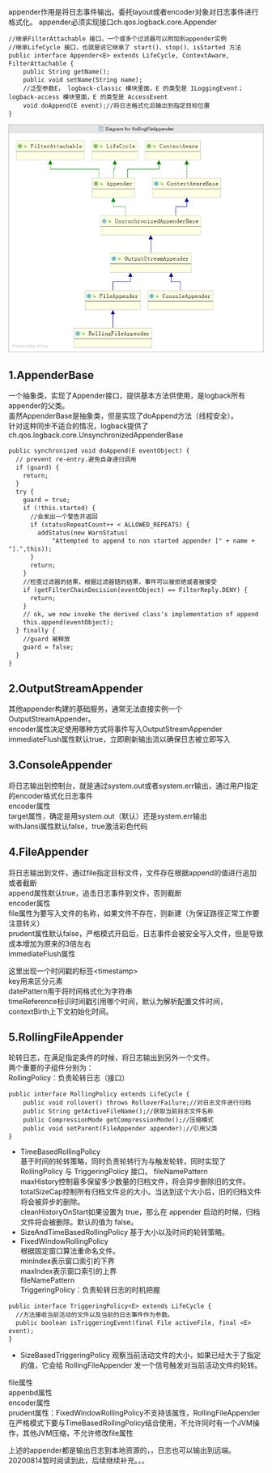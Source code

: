 appender作用是将日志事件输出。委托layout或者encoder对象对日志事件进行格式化。
appender必须实现接口ch.qos.logback.core.Appender
```
//继承FilterAttachable 接口，一个或多个过滤器可以附加到appender实例
//继承LifeCycle 接口，也就是说它继承了 start()、stop()、isStarted 方法
public interface Appender<E> extends LifeCycle, ContextAware, FilterAttachable {
    public String getName();
    public void setName(String name);
    //泛型参数E， logback-classic 模块里面，E 的类型是 ILoggingEvent；logback-access 模块里面，E 的类型是 AccessEvent
    void doAppend(E event);//将日志格式化后输出到指定目标位置
}
```  
![appender继承关系链](../../../image\logger\appender继承关系链.png)

1.AppenderBase
-  
一个抽象类，实现了Appender接口，提供基本方法供使用，是logback所有appender的父类。  
虽然AppenderBase是抽象类，但是实现了doAppend方法（线程安全）。  
针对这种同步不适合的情况，logback提供了ch.qos.logback.core.UnsynchronizedAppenderBase
```
public synchronized void doAppend(E eventObject) {
  // prevent re-entry.避免自身递归调用
  if (guard) {
    return;
  }
  try {
    guard = true;
    if (!this.started) {
      //会发出一个警告并返回
      if (statusRepeatCount++ < ALLOWED_REPEATS) {
        addStatus(new WarnStatus(
            "Attempted to append to non started appender [" + name + "].",this));
      }
      return;
    }
    //检查过滤器的结果，根据过滤器链的结果，事件可以被拒绝或者被接受
    if (getFilterChainDecision(eventObject) == FilterReply.DENY) {
      return;
    }
    // ok, we now invoke the derived class's implementation of append
    this.append(eventObject);
  } finally {
    //guard 被释放
    guard = false;
  }
}
```  
2.OutputStreamAppender  
-  
其他appender构建的基础服务，通常无法直接实例一个OutputStreamAppender。  
encoder属性决定使用哪种方式将事件写入OutputStreamAppender  
immediateFlush属性默认true，立即刷新输出流以确保日志被立即写入  

3.ConsoleAppender  
-  
将日志输出到控制台，就是通过system.out或者system.err输出，通过用户指定的encoder格式化日志事件  
encoder属性  
target属性，确定是用system.out（默认）还是system.err输出  
withJansi属性默认false，true激活彩色代码  

4.FileAppender  
-  
将日志输出到文件，通过file指定目标文件，文件存在根据append的值进行追加或者截断  
append属性默认true，追击日志事件到文件，否则截断  
encoder属性  
file属性为要写入文件的名称，如果文件不存在，则新建（为保证路径正常工作要注意转义）  
prudent属性默认false，严格模式开启后，日志事件会被安全写入文件，但是导致成本增加为原来的3倍左右  
immediateFlush属性  

这里出现一个时间戳的标签\<timestamp>  
key用来区分元素  
datePattern用于将时间格式化为字符串  
timeReference标识时间戳引用哪个时间，默认为解析配置文件时间，contextBirth上下文初始化时间。  

5.RollingFileAppender  
-  
轮转日志，在满足指定条件的时候，将日志输出到另外一个文件。  
两个重要的子组件分别为：  
RollingPolicy：负责轮转日志（接口）  
```
public interface RollingPolicy extends LifeCycle {
    public void rollover() throws RolloverFailure;//对日志文件进行归档
    public String getActiveFileName();//获取当前日志文件名称
    public CompressionMode getCompressionMode();//压缩模式
    public void setParent(FileAppender appender);//引用父类
}
```  
* TimeBasedRollingPolicy  
    基于时间的轮转策略，同时负责轮转行为与触发轮转，同时实现了 RollingPolicy 与 TriggeringPolicy 接口。
    fileNamePattern  
    maxHistory控制最多保留多少数量的归档文件，将会异步删除旧的文件。  
    totalSizeCap控制所有归档文件总的大小。当达到这个大小后，旧的归档文件将会被异步的删除。   
    cleanHistoryOnStart如果设置为 true，那么在 appender 启动的时候，归档文件将会被删除。默认的值为 false。  
* SizeAndTimeBasedRollingPolicy
    基于大小以及时间的轮转策略。  
* FixedWindowRollingPolicy  
    根据固定窗口算法重命名文件。  
    minIndex表示窗口索引的下界  
    maxIndex表示窗口索引的上界  
    fileNamePattern  
TriggeringPolicy：负责轮转日志的时机把握  
```
public interface TriggeringPolicy<E> extends LifeCycle {
  //方法接收当前活动的文件以及当前的日志事件作为参数。
  public boolean isTriggeringEvent(final File activeFile, final <E> event);
}
```  
* SizeBasedTriggeringPolicy
    观察当前活动文件的大小，如果已经大于了指定的值，它会给 RollingFileAppender 发一个信号触发对当前活动文件的轮转。    

file属性  
appenbd属性  
encoder属性  
prudent属性：FixedWindowRollingPolicy不支持该属性，RollingFileAppender在严格模式下要与TimeBasedRollingPolicy结合使用，不允许同时有一个JVM操作，其他JVM压缩，不允许修改file属性  

上述的appender都是输出日志到本地资源的，，日志也可以输出到远端。
20200814暂时阅读到此，后续继续补充。。。